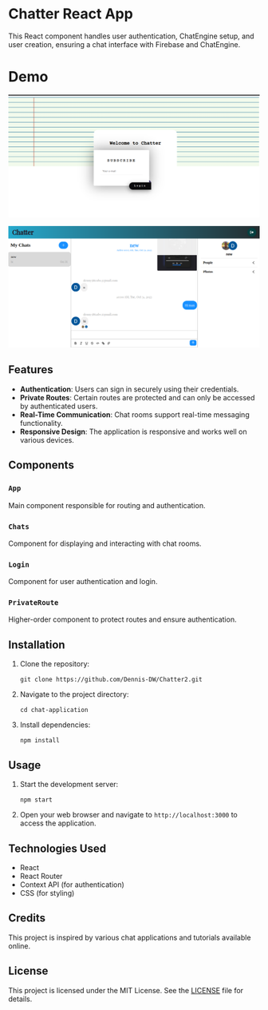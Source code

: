 # Chatter React App

This React component handles user authentication, ChatEngine setup, and user creation, ensuring a chat interface with Firebase and ChatEngine.


# Demo


![logoin](https://github.com/Dennis-DW/Chatter2/blob/main/assets/images/Screenshot%20from%202023-10-31%2014-07-21.png)


![chatpage](https://github.com/Dennis-DW/Chatter2/blob/main/assets/images/Screenshot%20from%202023-10-31%2014-12-30.png)


## Features

- **Authentication**: Users can sign in securely using their credentials.
- **Private Routes**: Certain routes are protected and can only be accessed by authenticated users.
- **Real-Time Communication**: Chat rooms support real-time messaging functionality.
- **Responsive Design**: The application is responsive and works well on various devices.

## Components

### `App`

Main component responsible for routing and authentication.

### `Chats`

Component for displaying and interacting with chat rooms.

### `Login`

Component for user authentication and login.

### `PrivateRoute`

Higher-order component to protect routes and ensure authentication.

## Installation

1. Clone the repository:

    ```
    git clone https://github.com/Dennis-DW/Chatter2.git
    ```

2. Navigate to the project directory:

    ```
    cd chat-application
    ```

3. Install dependencies:

    ```
    npm install
    ```

## Usage

1. Start the development server:

    ```
    npm start
    ```

2. Open your web browser and navigate to `http://localhost:3000` to access the application.

## Technologies Used

- React
- React Router
- Context API (for authentication)
- CSS (for styling)

## Credits

This project is inspired by various chat applications and tutorials available online.

## License

This project is licensed under the MIT License. See the [LICENSE](LICENSE) file for details.
```